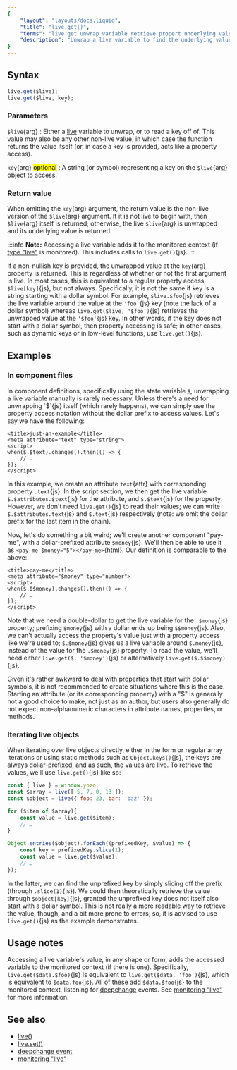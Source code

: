 ```yaml
---
{
	"layout": "layouts/docs.liquid",
	"title": "live.get()",
	"terms": "live get unwrap variable retrieve propert underlying value",
	"description": "Unwrap a live variable to find the underlying value, or retrieve the value at any key of a live object."
}
---
```


## Syntax

```js
live.get($live);
live.get($live, key);
```

### Parameters

`$live`{arg}
: Either a [live](/docs/live/) variable to unwrap, or to read a key off of. This value may also be any other non-live value, in which case the function returns the value itself (or, in case a key is provided, acts like a property access).

`key`{arg} <mark>optional</mark>
: A string (or symbol) representing a key on the `$live`{arg} object to access.

### Return value

When omitting the `key`{arg} argument, the return value is the non-live version of the `$live`{arg} argument. If it is not live to begin with, then `$live`{arg} itself is returned; otherwise, the live `$live`{arg} is unwrapped and its underlying value is returned.

:::info
**Note:** Accessing a live variable adds it to the monitored context (if [type "live"](/docs/monitor/live/) is monitored). This includes calls to `live.get()`{js}.
:::

If a non-nullish key is provided, the unwrapped value at the `key`{arg} property is returned. This is regardless of whether or not the first argument is live. In most cases, this is equivalent to a regular property access, `$live[key]`{js}, but not always. Specifically, it is not the same if key is a string starting with a dollar symbol. For example, `$live.$foo`{js} retrieves the live variable around the value at the `'foo'`{js} key (note the lack of a dollar symbol) whereas `live.get($live, '$foo')`{js} retrieves the unwrapped value at the `'$foo'`{js} key. In other words, if the key does not start with a dollar symbol, then property accessing is safe; in other cases, such as dynamic keys or in low-level functions, use `live.get()`{js}.

## Examples

### In component files

In component definitions, specifically using the state variable [`$`](/docs/components/$/), unwrapping a live variable manually is rarely necessary. Unless there's a need for unwrapping `$`{js} itself (which rarely happens), we can simply use the property access notation without the dollar prefix to access values. Let's say we have the following:

```yz
<title>just-an-example</title>
<meta attribute="text" type="string">
<script>
when($.$text).changes().then(() => {
	// …
});
</script>
```

In this example, we create an attribute `text`{attr} with corresponding property `.text`{js}. In the script section, we then get the live variable `$.$attributes.$text`{js} for the attribute, and `$.$text`{js} for the property. However, we don't need `live.get()`{js} to read their values; we can write `$.$attributes.text`{js} and `$.text`{js} respectively (note: we omit the dollar prefix for the last item in the chain).

Now, let's do something a bit weird; we'll create another component "pay-me", with a dollar-prefixed attribute `$money`{js}. We'll then be able to use it as `<pay-me $money="5"></pay-me>`{html}. Our definition is comparable to the above:

```yz
<title>pay-me</title>
<meta attribute="$money" type="number">
<script>
when($.$$money).changes().then(() => {
	// …
});
</script>
```

Note that we need a double-dollar to get the live variable for the `.$money`{js} property; prefixing `$money`{js} with a dollar ends up being `$$money`{js}. Also, we can't actually access the property's value just with a property access like we're used to; `$.$money`{js} gives us a live variable around `$.money`{js}, instead of the value for the `.$money`{js} property. To read the value, we'll need either `live.get($, '$money')`{js} or alternatively `live.get($.$$money)`{js}.

Given it's rather awkward to deal with properties that start with dollar symbols, it is not recommended to create situations where this is the case. Starting an attribute (or its corresponding property) with a "$" is generally not a good choice to make, not just as an author, but users also generally do not expect non-alphanumeric characters in attribute names, properties, or methods.

### Iterating live objects

When iterating over live objects directly, either in the form or regular array iterations or using static methods such as `Object.keys()`{js}, the keys are always dollar-prefixed, and as such, the values are live. To retrieve the values, we'll use `live.get()`{js} like so:

```js
const { live } = window.yozo;
const $array = live([ 5, 7, 0, 13 ]);
const $object = live({ foo: 23, bar: 'baz' });

for ($item of $array){
	const value = live.get($item);
	// …
}

Object.entries($object).forEach((prefixedKey, $value) => {
	const key = prefixedKey.slice(1);
	const value = live.get($value);
	// …
});
```

In the latter, we can find the unprefixed key by simply slicing off the prefix (through `.slice(1)`{js}). We could then theoretically retrieve the value through `$object[key]`{js}, granted the unprefixed key does not itself also start with a dollar symbol. This is not really a more readable way to retrieve the value, though, and a bit more prone to errors; so, it is advised to use `live.get()`{js} as the example demonstrates.

## Usage notes

Accessing a live variable's value, in any shape or form, adds the accessed variable to the monitored context (if there is one). Specifically, `live.get($data.$foo)`{js} is equivalent to `live.get($data, 'foo')`{js}, which is equivalent to `$data.foo`{js}. All of these add `$data.$foo`{js} to the monitored context, listening for [deepchange](/docs/live/deepchange/) events. See [monitoring "live"](/docs/monitor/live/) for more information.

## See also

- [live()](/docs/live/)
- [live.set()](/docs/live/set/)
- [deepchange event](/docs/live/deepchange/)
- [monitoring "live"](/docs/monitor/live/)
